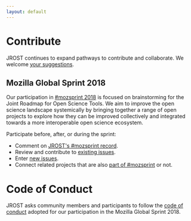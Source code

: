 ```yaml
---
layout: default
---
```


# Contribute
JROST continues to expand pathways to contribute and collaborate. We welcome <a href="mailto:info@jrost.org">your suggestions</a>.

## Mozilla Global Sprint 2018
Our participation in [#mozsprint 2018](https://github.com/OpenScienceRoadmap/mozilla-sprint-2018) is focused on brainstorming for the Joint Roadmap for Open Science Tools. We aim to improve the open science landscape systemically by bringing together a range of open projects to explore how they can be improved collectively and integrated towards a more interoperable open science ecosystem.

Participate before, after, or during the sprint:
* Comment on [JROST's #mozsprint record](https://github.com/mozilla/global-sprint/issues/285).
* Review and contribute to [existing issues](https://github.com/OpenScienceRoadmap/mozilla-sprint-2018/issues).
* Enter [new issues](https://github.com/OpenScienceRoadmap/mozilla-sprint-2018/issues/new).
* Connect related projects that are also [part of #mozsprint](https://foundation.mozilla.org/opportunity/global-sprint/2018-projects/) or not.

<!-- also update in join.md -->
# Code of Conduct
JROST asks community members and participants to follow the <a href="https://github.com/OpenScienceRoadmap/mozilla-sprint-2018/blob/master/CODE_OF_CONDUCT.md">code of conduct</a> adopted for our participation in the Mozilla Global Sprint 2018.
